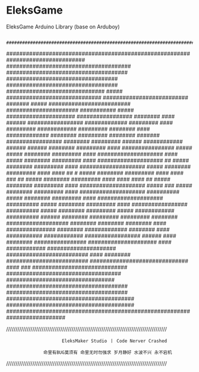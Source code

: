 # EleksGame
EleksGame Arduino Library (base on Arduboy)

     ############################################################################      
   ################################################################################  
 ######################################         ##################################### 
##################################                  ##################################
##############################                     ##### #############################
##########################            #######      #####     #########################
######################            ###########      #####         #####################
#################             ########   ####      ######            #################
#############            #########       ####       #########             ############
#########            ########            ####       #############             ########
#########        ########             #######        #################        ########
#########      ######            ############         ######      ######      ########
#########      ####          ################         #####        #####      ########
#########      ####      ####################          ####        #####      ########
#########      ####      ####################           ##         #####      ########
#########      ####      ####################                      #####      ########
#########      ####                      ####      ##       #      #####      ########
#########      ####                      ####      ###     ##      #####      ########
#########      ####                      ####      ####    ##      #####      ########
#########      ####      ####################      #####  ###      #####      ########
#########      ####      ####################      ##########      #####      ########
#########      ####      ####################      ##########      #####      ########
#########      ####         #################      ##########      #####      ########
#########      #####             ############      ##########     ######      ########
#########       #########            ########      ###################        ########
########             ########            ####      ###############            ########
#############            ########        ####      ###########            ############
#################            ######      ####    ########             ################
#####################          ####      ############            #####################
#########################      ####      ########            #########################
############################## ####       ###            #############################
###################################                  #################################
 #####################################          ##################################### 
   #######################################  #######################################  
      ##########################################################################      


//////////////////////////////////////////////////////////////////////////////////////

                         EleksMaker Studio 丨 Code Nerver Crashed

                  命里有BUG莫须有 命里无时勿强求 岁月静好 水波不兴 永不宕机

//////////////////////////////////////////////////////////////////////////////////////

